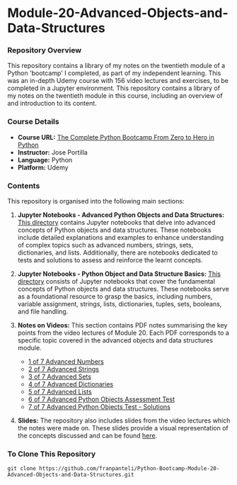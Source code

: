 # Module-20-Advanced-Objects-and-Data-Structures

### Repository Overview 

This repository contains a library of my notes on the twentieth module of a Python 'bootcamp' I completed, as part of my independent learning. This was an in-depth Udemy course with 156 video lectures and exercises, to be completed in a Jupyter environment. This repository contains a library of my notes on the twentieth module in this course, including an overview of and introduction to its content. 

### Course Details
- **Course URL:** [The Complete Python Bootcamp From Zero to Hero in Python](https://www.udemy.com/course/complete-python-bootcamp/?couponCode=ST18MT62524)
- **Instructor:** Jose Portilla
- **Language:** Python
- **Platform:** Udemy 

### Contents
This repository is organised into the following main sections:

1. **Jupyter Notebooks - Advanced Python Objects and Data Structures:**
   [This directory](https://github.com/franpanteli/Python-Bootcamp-Module-20-Advanced-Objects-and-Data-Structures/tree/main/Jupyter%20Notebooks%20-%20Advanced%20Python%20Objects%20and%20Data%20Structures) contains Jupyter notebooks that delve into advanced concepts of Python objects and data structures. These notebooks include detailed explanations and examples to enhance understanding of complex topics such as advanced numbers, strings, sets, dictionaries, and lists. Additionally, there are notebooks dedicated to tests and solutions to assess and reinforce the learnt concepts.

2. **Jupyter Notebooks - Python Object and Data Structure Basics:**
   [This directory](https://github.com/franpanteli/Python-Bootcamp-Module-20-Advanced-Objects-and-Data-Structures/tree/main/Jupyter%20Notebooks%20-%20Python%20Object%20and%20Data%20Structure%20Basics) consists of Jupyter notebooks that cover the fundamental concepts of Python objects and data structures. These notebooks serve as a foundational resource to grasp the basics, including numbers, variable assignment, strings, lists, dictionaries, tuples, sets, booleans, and file handling.

3. **Notes on Videos:**
   This section contains PDF notes summarising the key points from the video lectures of Module 20. Each PDF corresponds to a specific topic covered in the advanced objects and data structures module.
   - [1 of 7 Advanced Numbers](https://github.com/franpanteli/Python-Bootcamp-Module-20-Advanced-Objects-and-Data-Structures/blob/main/Notes%20on%20Videos%20-%20Module%2020%20Advanced%20Objects%20and%20Data%20Structures/1%20of%207%20Advanced%20Numbers.pdf)
    - [2 of 7 Advanced Strings](https://github.com/franpanteli/Python-Bootcamp-Module-20-Advanced-Objects-and-Data-Structures/blob/main/Notes%20on%20Videos%20-%20Module%2020%20Advanced%20Objects%20and%20Data%20Structures/2%20of%207%20Advanced%20Strings.pdf)
    - [3 of 7 Advanced Sets](https://github.com/franpanteli/Python-Bootcamp-Module-20-Advanced-Objects-and-Data-Structures/blob/main/Notes%20on%20Videos%20-%20Module%2020%20Advanced%20Objects%20and%20Data%20Structures/3%20of%207%20Advanced%20Sets.pdf)
    - [4 of 7 Advanced Dictionaries](https://github.com/franpanteli/Python-Bootcamp-Module-20-Advanced-Objects-and-Data-Structures/blob/main/Notes%20on%20Videos%20-%20Module%2020%20Advanced%20Objects%20and%20Data%20Structures/4%20of%207%20Advanced%20Dictionaries.pdf)
    - [5 of 7 Advanced Lists](https://github.com/franpanteli/Python-Bootcamp-Module-20-Advanced-Objects-and-Data-Structures/blob/main/Notes%20on%20Videos%20-%20Module%2020%20Advanced%20Objects%20and%20Data%20Structures/5%20of%207%20Advanced%20Lists.pdf)
    - [6 of 7 Advanced Python Objects Assessment Test](https://github.com/franpanteli/Python-Bootcamp-Module-20-Advanced-Objects-and-Data-Structures/blob/main/Notes%20on%20Videos%20-%20Module%2020%20Advanced%20Objects%20and%20Data%20Structures/6%20of%207%20Advanced%20Python%20Objects%20Assessment%20Test.pdf)
    - [7 of 7 Advanced Python Objects Test - Solutions](https://github.com/franpanteli/Python-Bootcamp-Module-20-Advanced-Objects-and-Data-Structures/blob/main/Notes%20on%20Videos%20-%20Module%2020%20Advanced%20Objects%20and%20Data%20Structures/7%20of%207%20Advanced%20Python%20Objects%20Test%20-%20Solutions.pdf)

4. **Slides:**
   The repository also includes slides from the video lectures which the notes were made on. These slides provide a visual representation of the concepts discussed and can be found [here](https://github.com/franpanteli/Python-Bootcamp-Module-20-Advanced-Objects-and-Data-Structures/blob/main/Python%20Object%20and%20Data%20Structure%20Basics%20Slides.pdf).

### To Clone This Repository
```
git clone https://github.com/franpanteli/Python-Bootcamp-Module-20-Advanced-Objects-and-Data-Structures.git
```